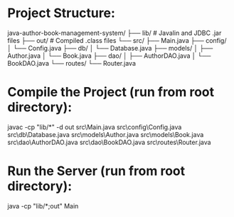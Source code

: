 # Project Structure:
java-author-book-management-system/
├── lib/                      # Javalin and JDBC .jar files
├── out/                     # Compiled .class files
└── src/
    ├── Main.java
    ├── config/
    │   └── Config.java
    ├── db/
    │   └── Database.java
    ├── models/
    │   ├── Author.java
    │   └── Book.java
    ├── dao/
    │   ├── AuthorDAO.java
    │   └── BookDAO.java
    └── routes/
        └── Router.java




# Compile the Project (run from root directory):
javac -cp "lib/*" -d out src\Main.java src\config\Config.java src\db\Database.java src\models\Author.java src\models\Book.java src\dao\AuthorDAO.java src\dao\BookDAO.java src\routes\Router.java

# Run the Server (run from root directory):
java -cp "lib/*;out" Main






